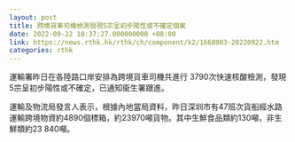 ```yaml
---
layout: post
title: 跨境貨車司機檢測發現5宗呈初步陽性或不確定個案
date: 2022-09-22 18:37:27.000000000 +08:00
link: https://news.rthk.hk/rthk/ch/component/k2/1668003-20220922.htm
categories: rthk
---
```


運輸署昨日在各陸路口岸安排為跨境貨車司機共進行 3790次快速核酸檢測，發現5宗呈初步陽性或不確定，已通知衞生署跟進。

運輸及物流局發言人表示，根據內地當局資料，昨日深圳市有47班次貨船經水路運輸跨境物資約4890個標箱，約23970噸貨物。其中生鮮食品類約130噸，非生鮮類約23 840噸。
